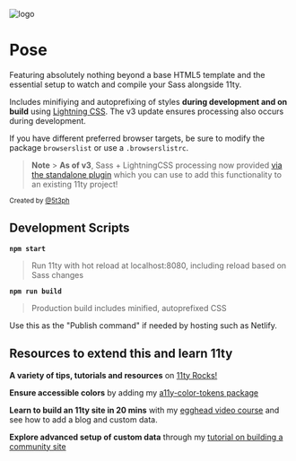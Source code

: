 ![logo](https://repository-images.githubusercontent.com/302921248/58478900-0adf-11eb-8f0b-74be58a898ef)

# Pose

Featuring absolutely nothing beyond a base HTML5 template and the essential setup to watch and compile your Sass alongside 11ty.

Includes minifiying and autoprefixing of styles **during development and on build** using [Lightning CSS](https://lightningcss.dev/). The v3 update ensures processing also occurs during development.

If you have different preferred browser targets, be sure to modify the package `browserslist` or use a `.browserslistrc`.

> **Note** > **As of v3**, Sass + LightningCSS processing now provided [via the standalone plugin](https://github.com/5t3ph/eleventy-plugin-sass-lightningcss) which you can use to add this functionality to an existing 11ty project!

<small>Created by [@5t3ph](https://front-end.social/@5t3ph)</small>

## Development Scripts

**`npm start`**

> Run 11ty with hot reload at localhost:8080, including reload based on Sass changes

**`npm run build`**

> Production build includes minified, autoprefixed CSS

Use this as the "Publish command" if needed by hosting such as Netlify.

## Resources to extend this and learn 11ty

**A variety of tips, tutorials and resources** on [11ty Rocks!](https://11ty.rocks)

**Ensure accessible colors** by adding my [a11y-color-tokens package](https://www.npmjs.com/package/a11y-color-tokens)

**Learn to build an 11ty site in 20 mins** with my [egghead video course](https://5t3ph.dev/learn-11ty) and see how to add a blog and custom data.

**Explore advanced setup of custom data** through my [tutorial on building a community site](https://css-tricks.com/a-community-driven-site-with-eleventy-building-the-site/)
